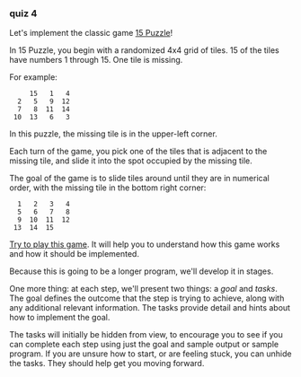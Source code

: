 ### quiz 4

Let's implement the classic game [15 Puzzle](https://en.wikipedia.org/wiki/15_puzzle)!

In 15 Puzzle, you begin with a randomized 4x4 grid of tiles.  15 of the tiles have numbers 1 through 15.  One tile is missing.

For example:

```text
     15   1   4
  2   5   9  12
  7   8  11  14
 10  13   6   3
```

In this puzzle, the missing tile is in the upper-left corner.

Each turn of the game, you pick one of the tiles that is adjacent to the missing tile, and slide it into the spot occupied by the missing tile.

The goal of the game is to slide tiles around until they are in numerical order, with the missing tile in the bottom right corner:

```text
  1   2   3   4
  5   6   7   8
  9  10  11  12
 13  14  15   
```

[Try to play this game](https://15puzzle.netlify.app/). It will help you to understand how this game works and how it should be implemented.

Because this is going to be a longer program, we'll develop it in stages.

One more thing: at each step, we'll present two things: a *goal* and *tasks*.  The goal defines the outcome that the step is trying to achieve, along with any additional relevant information.  The tasks provide detail and hints about how to implement the goal.

The tasks will initially be hidden from view, to encourage you to see if you can complete each step using just the goal and sample output or sample program.  If you are unsure how to start, or are feeling stuck, you can unhide the tasks.  They should help get you moving forward.
